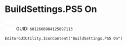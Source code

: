 # BuildSettings.PS5 On
![](/img/BuildSettings.PS5%20On.png)
GUID: `6012666984125897113`
```
EditorGUIUtility.IconContent("BuildSettings.PS5 On")
```
